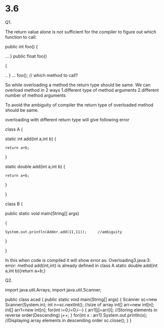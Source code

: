 # 3.6


Q1.

The return value alone is not sufficient for the compiler to figure out which function to call:

public int foo() 
{

  ...
} 
public float foo() 

{

  ..
} 
  ... 
foo();     // which method to call? 

So while overloading a method the return type should be same. We can overload method in 2 ways 
1.different type of method arguments 
2.different number of method arguments

To avoid the ambiguity of compiler the return type of overloaded method should be same.

overloading with different return type will give following error

class A
{ 

  static int add(int a,int b)
  {
  
    return a+b;
  } 
  
  static double add(int a,int b)
  {
  
    return a+b;
  } 
  
} 

class B
{

  public static void main(String[] args)
  
  { 
  
    System.out.println(Adder.add(11,11));     //ambiguity 
  }
  
} 

In this when code is compiled it will show error as: 
Overloading3.java:3: error: method add(int,int) is already defined in class A static double add(int a,int b){return a+b;}

Q2.

import java.util.Arrays; import java.util.Scanner;

public class acad { public static void main(String[] args) { Scanner sc=new Scanner(System.in); int n=sc.nextInt(); //size of array int[] arr=new int[n]; int[] arr1=new int[n]; for(int i=0;i=0;i--) { arr1[j]=arr[i]; //Storing elements in reverse order(Descending) j++; } for(int x : arr1) System.out.println(x); //Displaying array elements in descending order sc.close(); } }
